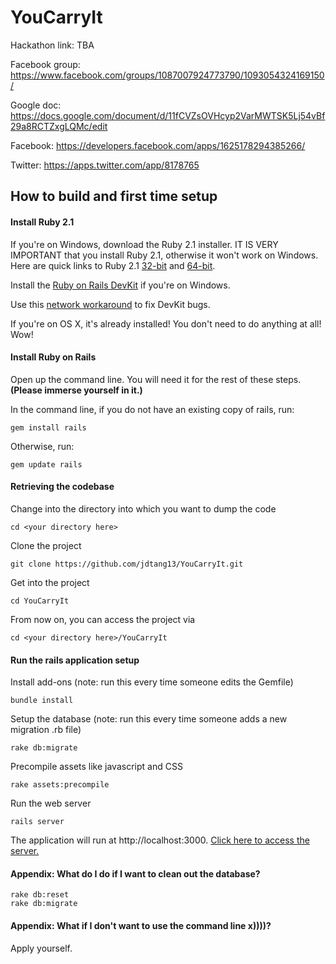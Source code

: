 # YouCarryIt

Hackathon link: TBA

Facebook group: https://www.facebook.com/groups/1087007924773790/1093054324169150/

Google doc: https://docs.google.com/document/d/11fCVZsOVHcyp2VarMWTSK5Lj54vBf29a8RCTZxgLQMc/edit

Facebook: https://developers.facebook.com/apps/1625178294385266/

Twitter: https://apps.twitter.com/app/8178765

## How to build and first time setup

#### Install Ruby 2.1

If you're on Windows, download the Ruby 2.1 installer. IT IS VERY IMPORTANT that you install Ruby 2.1, otherwise it won't work on Windows. Here are quick links to Ruby 2.1 [32-bit](http://dl.bintray.com/oneclick/rubyinstaller/rubyinstaller-2.1.5.exe) and [64-bit](http://dl.bintray.com/oneclick/rubyinstaller/rubyinstaller-2.1.5-x64.exe).

Install the [Ruby on Rails DevKit](http://rubyinstaller.org/add-ons/devkit/) if you're on Windows.

Use this [network workaround](https://gist.github.com/luislavena/f064211759ee0f806c88) to fix DevKit bugs.

If you're on OS X, it's already installed! You don't need to do anything at all! Wow!

#### Install Ruby on Rails

Open up the command line. You will need it for the rest of these steps. **(Please immerse yourself in it.)**

In the command line, if you do not have an existing copy of rails, run:

    gem install rails
    
Otherwise, run:

    gem update rails

#### Retrieving the codebase

Change into the directory into which you want to dump the code

    cd <your directory here>
    
Clone the project
    
    git clone https://github.com/jdtang13/YouCarryIt.git

Get into the project    

    cd YouCarryIt

From now on, you can access the project via

    cd <your directory here>/YouCarryIt

#### Run the rails application setup

Install add-ons (note: run this every time someone edits the Gemfile)

    bundle install

Setup the database (note: run this every time someone adds a new migration .rb file)

    rake db:migrate

Precompile assets like javascript and CSS

    rake assets:precompile

Run the web server    

    rails server

The application will run at http://localhost:3000. [Click here to access the server.](http://localhost:3000)

#### Appendix: What do I do if I want to clean out the database?

    rake db:reset
    rake db:migrate

#### Appendix: What if I don't want to use the command line x))))?

Apply yourself.
